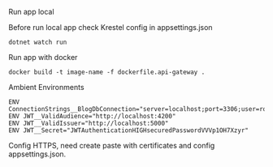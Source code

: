 Run app local

Before run local app check Krestel config in appsettings.json
```
dotnet watch run
```

Run app with docker
```
docker build -t image-name -f dockerfile.api-gateway .
```

Ambient Environments
```
ENV ConnectionStrings__BlogDbConnection="server=localhost;port=3306;user=root;password=pass;database=default_db"
ENV JWT__ValidAudience="http://localhost:4200"
ENV JWT__ValidIssuer="http://localhost:5000"
ENV JWT__Secret="JWTAuthenticationHIGHsecuredPasswordVVVp1OH7Xzyr"
```

Config HTTPS, need create paste with certificates and config appsettings.json.